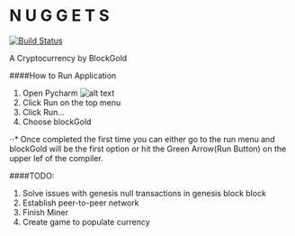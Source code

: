 # N U G G E T S
[![Build Status](https://travis-ci.org/cranklin/crankycoin.svg?branch=master)](https://travis-ci.org/cranklin/crankycoin)

A Cryptocurrency by BlockGold

####How to Run Application 
1. Open Pycharm
![alt text](https://upload.wikimedia.org/wikipedia/commons/thumb/a/a1/PyCharm_Logo.svg/2000px-PyCharm_Logo.svg.png "Pycharm")
2. Click Run on the top menu
3. Click Run...
4. Choose blockGold

⋅⋅* Once completed the first time you can either go to the run menu and blockGold will be the first option or hit the Green Arrow(Run Button) on the upper lef of the compiler.


####TODO:
1. Solve issues with genesis null transactions in genesis block block 
2. Establish peer-to-peer network
3. Finish Miner
4. Create game to populate currency
